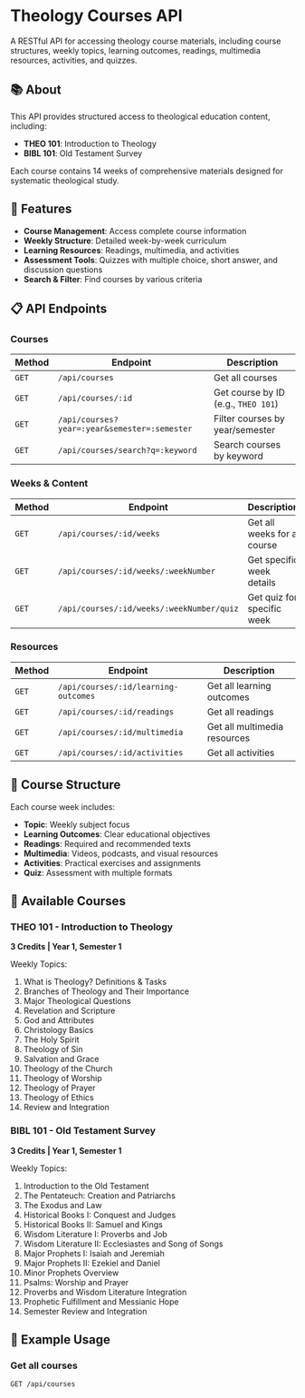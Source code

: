 # Theology Courses API

A RESTful API for accessing theology course materials, including course structures, weekly topics, learning outcomes, readings, multimedia resources, activities, and quizzes.

## 📚 About

This API provides structured access to theological education content, including:
- **THEO 101**: Introduction to Theology
- **BIBL 101**: Old Testament Survey

Each course contains 14 weeks of comprehensive materials designed for systematic theological study.

## 🚀 Features

- **Course Management**: Access complete course information
- **Weekly Structure**: Detailed week-by-week curriculum
- **Learning Resources**: Readings, multimedia, and activities
- **Assessment Tools**: Quizzes with multiple choice, short answer, and discussion questions
- **Search & Filter**: Find courses by various criteria

## 📋 API Endpoints

### Courses
| Method | Endpoint | Description |
|--------|----------|-------------|
| `GET` | `/api/courses` | Get all courses |
| `GET` | `/api/courses/:id` | Get course by ID (e.g., `THEO 101`) |
| `GET` | `/api/courses?year=:year&semester=:semester` | Filter courses by year/semester |
| `GET` | `/api/courses/search?q=:keyword` | Search courses by keyword |

### Weeks & Content
| Method | Endpoint | Description |
|--------|----------|-------------|
| `GET` | `/api/courses/:id/weeks` | Get all weeks for a course |
| `GET` | `/api/courses/:id/weeks/:weekNumber` | Get specific week details |
| `GET` | `/api/courses/:id/weeks/:weekNumber/quiz` | Get quiz for specific week |

### Resources
| Method | Endpoint | Description |
|--------|----------|-------------|
| `GET` | `/api/courses/:id/learning-outcomes` | Get all learning outcomes |
| `GET` | `/api/courses/:id/readings` | Get all readings |
| `GET` | `/api/courses/:id/multimedia` | Get all multimedia resources |
| `GET` | `/api/courses/:id/activities` | Get all activities |

## 🎯 Course Structure

Each course week includes:
- **Topic**: Weekly subject focus
- **Learning Outcomes**: Clear educational objectives
- **Readings**: Required and recommended texts
- **Multimedia**: Videos, podcasts, and visual resources
- **Activities**: Practical exercises and assignments
- **Quiz**: Assessment with multiple formats

## 📖 Available Courses

### THEO 101 - Introduction to Theology
**3 Credits | Year 1, Semester 1**

Weekly Topics:
1. What is Theology? Definitions & Tasks
2. Branches of Theology and Their Importance
3. Major Theological Questions
4. Revelation and Scripture
5. God and Attributes
6. Christology Basics
7. The Holy Spirit
8. Theology of Sin
9. Salvation and Grace
10. Theology of the Church
11. Theology of Worship
12. Theology of Prayer
13. Theology of Ethics
14. Review and Integration

### BIBL 101 - Old Testament Survey
**3 Credits | Year 1, Semester 1**

Weekly Topics:
1. Introduction to the Old Testament
2. The Pentateuch: Creation and Patriarchs
3. The Exodus and Law
4. Historical Books I: Conquest and Judges
5. Historical Books II: Samuel and Kings
6. Wisdom Literature I: Proverbs and Job
7. Wisdom Literature II: Ecclesiastes and Song of Songs
8. Major Prophets I: Isaiah and Jeremiah
9. Major Prophets II: Ezekiel and Daniel
10. Minor Prophets Overview
11. Psalms: Worship and Prayer
12. Proverbs and Wisdom Literature Integration
13. Prophetic Fulfillment and Messianic Hope
14. Semester Review and Integration

## 🔧 Example Usage

### Get all courses
```bash
GET /api/courses
